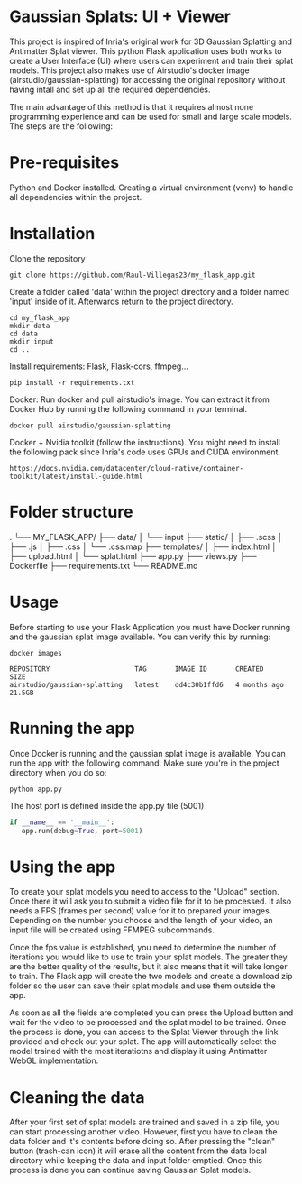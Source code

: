 
# Gaussian Splats: UI + Viewer

This project is inspired of Inria's original work for 3D Gaussian Splatting and Antimatter Splat viewer. This python Flask application uses both works to create a User Interface (UI) where users can experiment and train their splat models. This project also makes use of Airstudio's docker image (airstudio/gaussian-splatting) for accessing the original repository without having intall and set up all the required dependencies.

The main advantage of this method is that it requires almost none programming experience and can be used for small and large scale models. The steps are the following:

# Pre-requisites
Python and Docker installed. Creating a virtual environment (venv) to handle all dependencies within the project. 

# Installation
Clone the repository
```shell
git clone https://github.com/Raul-Villegas23/my_flask_app.git
```

Create a folder called 'data' within the project directory and
a folder named 'input' inside of it. Afterwards return to the project directory.
```shell
cd my_flask_app 
mkdir data
cd data
mkdir input
cd ..
```

Install requirements: Flask, Flask-cors, ffmpeg...
```shell
pip install -r requirements.txt
```

Docker: Run docker and pull airstudio's image. You can extract it from Docker Hub by running the following command in your terminal.
```shell
docker pull airstudio/gaussian-splatting
```

Docker + Nvidia toolkit (follow the instructions). You might need to install the following pack since Inria's code uses GPUs and CUDA environment.
```shell
https://docs.nvidia.com/datacenter/cloud-native/container-toolkit/latest/install-guide.html
```
# Folder structure
.
└── MY_FLASK_APP/
    ├── data/
    │   └── input
    ├── static/
    │   ├── .scss
    │   ├── .js
    │   ├── .css
    │   └── .css.map
    ├── templates/
    │   ├── index.html
    │   ├── upload.html
    │   └── splat.html
    ├── app.py
    ├── views.py
    ├── Dockerfile
    ├── requirements.txt
    └── README.md
    
# Usage
Before starting to use your Flask Application you must have Docker running and the gaussian splat image available. You can verify this by running:
```shell
docker images
```
```shell
REPOSITORY                     TAG       IMAGE ID       CREATED        SIZE
airstudio/gaussian-splatting   latest    dd4c30b1ffd6   4 months ago   21.5GB
```

# Running the app

Once Docker is running and the gaussian splat image is available. You can run the app with the following command.
Make sure you're in the project directory when you do so:
 ```shell
 python app.py
 ```
 The host port is defined inside the app.py file (5001)
 ```python
 if __name__ == '__main__':
    app.run(debug=True, port=5001)
```
# Using the app
To create your splat models you need to access to the "Upload" section. Once there it will ask you to submit a video file for it to be processed. 
It also needs a FPS (frames per second) value for it to prepared your images. Depending on the number you choose and the length of your video, an input file 
will be created using FFMPEG subcommands.

Once the fps value is established, you need to determine the number of iterations you would like to use to train your splat models. The greater they are the better quality of the results, but
it also means that it will take longer to train. The Flask app will create the two models and create a download zip folder so the user can save their splat models and use them outside the app.

As soon as all the fields are completed you can press the Upload button and wait for the video to be processed and the splat model to be trained. Once the process is done, you can access to 
the Splat Viewer through the link provided and check out your splat. The app will automatically select the model trained with the most iteratiotns and display it using Antimatter WebGL implementation.

# Cleaning the data
After your first set of splat models are trained and saved in a zip file, you can start processing another video. However, first you have to clean the data folder and it's contents before doing so. After pressing the "clean" button (trash-can icon)
it will erase all the content from the data local directory while keeping the data and input folder emptied. Once this process is done you can continue saving Gaussian Splat models.
